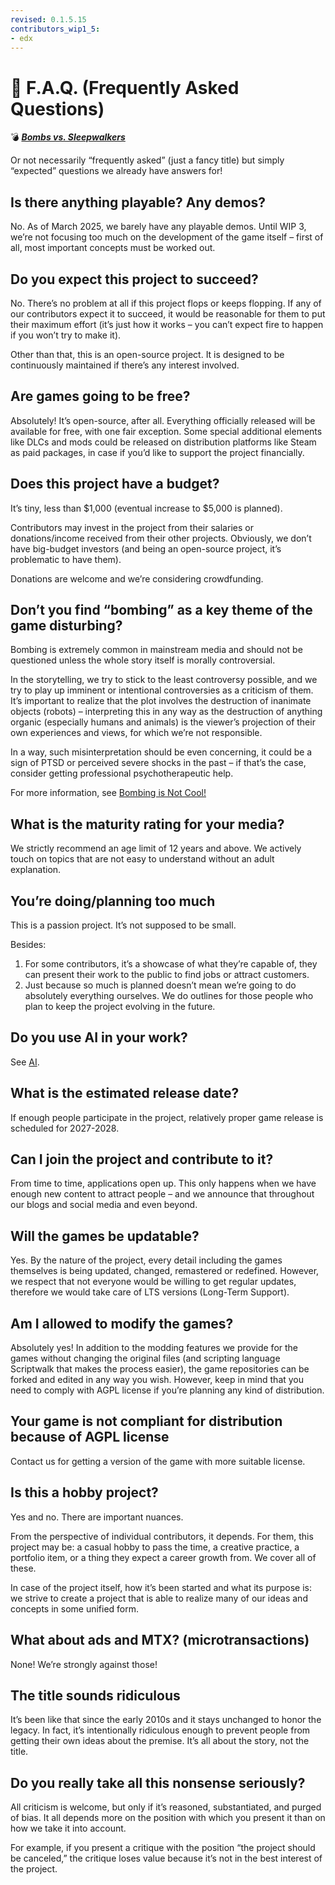 ```yaml
---
revised: 0.1.5.15
contributors_wip1_5:
- edx
---
```


# 📄 F.A.Q. (Frequently Asked Questions)

💣 ***[Bombs vs. Sleepwalkers][home]***

Or not necessarily “frequently asked” (just a fancy title) but simply “expected” questions we already have answers for!

## Is there anything playable? Any demos?

No. As of March 2025, we barely have any playable demos. Until WIP 3, we’re not focusing too much on the development of the game itself – first of all, most important concepts must be worked out.

## Do you expect this project to succeed?

No. There’s no problem at all if this project flops or keeps flopping. If any of our contributors expect it to succeed, it would be reasonable for them to put their maximum effort (it’s just how it works – you can’t expect fire to happen if you won’t try to make it).

Other than that, this is an open-source project. It is designed to be continuously maintained if there’s any interest involved.

## Are games going to be free?

Absolutely! It’s open-source, after all. Everything officially released will be available for free, with one fair exception. Some special additional elements like DLCs and mods could be released on distribution platforms like Steam as paid packages, in case if you’d like to support the project financially.

## Does this project have a budget?

It’s tiny, less than $1,000 (eventual increase to $5,000 is planned).

Contributors may invest in the project from their salaries or donations/income received from their other projects. Obviously, we don’t have big-budget investors (and being an open-source project, it’s problematic to have them).

Donations are welcome and we’re considering crowdfunding.

## Don’t you find “bombing” as a key theme of the game disturbing?

Bombing is extremely common in mainstream media and should not be questioned unless the whole story itself is morally controversial.

In the storytelling, we try to stick to the least controversy possible, and we try to play up imminent or intentional controversies as a criticism of them. It’s important to realize that the plot involves the destruction of inanimate objects (robots) – interpreting this in any way as the destruction of anything organic (especially humans and animals) is the viewer’s projection of their own experiences and views, for which we’re not responsible.

In a way, such misinterpretation should be even concerning, it could be a sign of PTSD or perceived severe shocks in the past – if that’s the case, consider getting professional psychotherapeutic help.

For more information, see [Bombing is Not Cool!][bombingisnotcool]

## What is the maturity rating for your media?

We strictly recommend an age limit of 12 years and above. We actively touch on topics that are not easy to understand without an adult explanation.

## You’re doing/planning too much

This is a passion project. It’s not supposed to be small.

Besides:

1. For some contributors, it’s a showcase of what they’re capable of, they can present their work to the public to find jobs or attract customers.
2. Just because so much is planned doesn’t mean we’re going to do absolutely everything ourselves. We do outlines for those people who plan to keep the project evolving in the future.

## Do you use AI in your work?

See [AI][ai].

## What is the estimated release date?

If enough people participate in the project, relatively proper game release is scheduled for 2027-2028.

## Can I join the project and contribute to it?

From time to time, applications open up. This only happens when we have enough new content to attract people – and we announce that throughout our blogs and social media and even beyond.

## Will the games be updatable?

Yes. By the nature of the project, every detail including the games themselves is being updated, changed, remastered or redefined. However, we respect that not everyone would be willing to get regular updates, therefore we would take care of LTS versions (Long-Term Support).

## Am I allowed to modify the games?

Absolutely yes! In addition to the modding features we provide for the games without changing the original files (and scripting language Scriptwalk that makes the process easier), the game repositories can be forked and edited in any way you wish. However, keep in mind that you need to comply with AGPL license if you’re planning any kind of distribution.

## Your game is not compliant for distribution because of AGPL license

Contact us for getting a version of the game with more suitable license.

## Is this a hobby project?

Yes and no. There are important nuances.

From the perspective of individual contributors, it depends. For them, this project may be: a casual hobby to pass the time, a creative practice, a portfolio item, or a thing they expect a career growth from. We cover all of these.

In case of the project itself, how it’s been started and what its purpose is: we strive to create a project that is able to realize many of our ideas and concepts in some unified form.

## What about ads and MTX? (microtransactions)

None! We’re strongly against those!

## The title sounds ridiculous

It’s been like that since the early 2010s and it stays unchanged to honor the legacy. In fact, it’s intentionally ridiculous enough to prevent people from getting their own ideas about the premise. It’s all about the story, not the title.

## Do you really take all this nonsense seriously?

All criticism is welcome, but only if it’s reasoned, substantiated, and purged of bias. It all depends more on the position with which you present it than on how we take it into account.

For example, if you present a critique with the position “the project should be canceled,” the critique loses value because it’s not in the best interest of the project.

[home]: /README.md
[ai]: /ai.md
[bombingisnotcool]: /notes/bombing_is_not_cool.md
